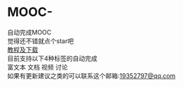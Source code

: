 # MOOC-
自动完成MOOC  
觉得还不错就点个star吧  
[教程及下载](https://xiongzhiyuan233.github.io/moocScript/)  
目前支持以下4种标签的自动完成  
富文本
文档
视频
讨论  
如果有更新建议之类的可以联系这个邮箱:19352797@qq.com
